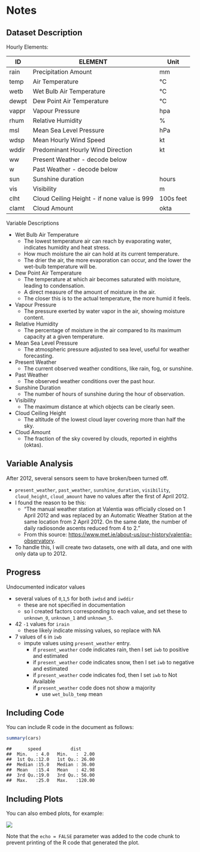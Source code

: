 Notes
================

## Dataset Description

Hourly Elements:

| ID    | ELEMENT                                     | Unit      |
|-------|---------------------------------------------|-----------|
| rain  | Precipitation Amount                        | mm        |
| temp  | Air Temperature                             | °C        |
| wetb  | Wet Bulb Air Temperature                    | °C        |
| dewpt | Dew Point Air Temperature                   | °C        |
| vappr | Vapour Pressure                             | hpa       |
| rhum  | Relative Humidity                           | %         |
| msl   | Mean Sea Level Pressure                     | hPa       |
| wdsp  | Mean Hourly Wind Speed                      | kt        |
| wddir | Predominant Hourly Wind Direction           | kt        |
| ww    | Present Weather - decode below              |           |
| w     | Past Weather - decode below                 |           |
| sun   | Sunshine duration                           | hours     |
| vis   | Visibility                                  | m         |
| clht  | Cloud Ceiling Height - if none value is 999 | 100s feet |
| clamt | Cloud Amount                                | okta      |

Variable Descriptions

- Wet Bulb Air Temperature
  - The lowest temperature air can reach by evaporating water, indicates
    humidity and heat stress.
  - How much moisture the air can hold at its current temperature.
  - The drier the air, the more evaporation can occur, and the lower the
    wet-bulb temperature will be.
- Dew Point Air Temperature
  - The temperature at which air becomes saturated with moisture,
    leading to condensation.
  - A direct measure of the amount of moisture in the air.
  - The closer this is to the actual temperature, the more humid it
    feels.
- Vapour Pressure
  - The pressure exerted by water vapor in the air, showing moisture
    content.
- Relative Humidity
  - The percentage of moisture in the air compared to its maximum
    capacity at a given temperature.
- Mean Sea Level Pressure
  - The atmospheric pressure adjusted to sea level, useful for weather
    forecasting.
- Present Weather
  - The current observed weather conditions, like rain, fog, or
    sunshine.
- Past Weather
  - The observed weather conditions over the past hour.
- Sunshine Duration
  - The number of hours of sunshine during the hour of observation.
- Visibility
  - The maximum distance at which objects can be clearly seen.
- Cloud Ceiling Height
  - The altitude of the lowest cloud layer covering more than half the
    sky.
- Cloud Amount
  - The fraction of the sky covered by clouds, reported in eighths
    (oktas).

## Variable Analysis

After 2012, several sensors seem to have broken/been turned off.

- `present_weather`, `past_weather`, `sunshine_duration`, `visibility`,
  `cloud_height`, `cloud_amount` have no values after the first of April
  2012.
- I found the reason to be this:
  - “The manual weather station at Valentia was officially closed on 1
    April 2012 and was replaced by an Automatic Weather Station at the
    same location from 2 April 2012. On the same date, the number of
    daily radiosonde ascents reduced from 4 to 2.”
  - From this source:
    <https://www.met.ie/about-us/our-history/valentia-observatory>.
- To handle this, I will create two datasets, one with all data, and one
  with only data up to 2012.

## Progress

Undocumented indicator values

- several values of `0`,`1`,`5` for both `iwdsd` and `iwddir`
  - these are not specified in documentation
  - so I created factors corresponding to each value, and set these to
    `unknown_0`, `unknown_1` and `unknown_5`.
- 42 `-1` values for `irain`
  - these likely indicate missing values, so replace with NA
- 7 values of `6` in `iwb`
  - impute values using `present_weather` entry.
    - if `present_weather` code indicates rain, then I set `iwb` to
      positive and estimated
    - if `present_weather` code indicates snow, then I set `iwb` to
      negative and estimated
    - if `present_weather` code indicates fod, then I set `iwb` to Not
      Available
    - if `present_weather` code does not show a majority
      - use `wet_bulb_temp` mean

## Including Code

You can include R code in the document as follows:

``` r
summary(cars)
```

    ##      speed           dist       
    ##  Min.   : 4.0   Min.   :  2.00  
    ##  1st Qu.:12.0   1st Qu.: 26.00  
    ##  Median :15.0   Median : 36.00  
    ##  Mean   :15.4   Mean   : 42.98  
    ##  3rd Qu.:19.0   3rd Qu.: 56.00  
    ##  Max.   :25.0   Max.   :120.00

## Including Plots

You can also embed plots, for example:

![](notes_files/figure-gfm/pressure-1.png)<!-- -->

Note that the `echo = FALSE` parameter was added to the code chunk to
prevent printing of the R code that generated the plot.
